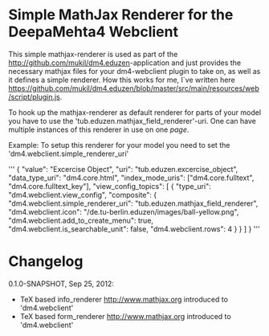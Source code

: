 # Simple MathJax Renderer for the DeepaMehta4 Webclient

This simple mathjax-renderer is used as part of the <http://github.com/mukil/dm4.eduzen>-application and just provides the necessary mathjax files for your dm4-webclient plugin to take on, as well as it defines a simple renderer. How this works for me, I`ve written here <https://github.com/mukil/dm4.eduzen/blob/master/src/main/resources/web/script/plugin.js>.

To hook up the mathjax-renderer as default renderer for parts of your model you have to use the 'tub.eduzen.mathjax_field_renderer'-uri. One can have multiple instances of this renderer in use on one _page_. 

Example: To setup this renderer for your model you need to set the 'dm4.webclient.simple_renderer_uri'

'''
{
    "value": "Excercise Object",
    "uri": "tub.eduzen.excercise_object",
    "data_type_uri": "dm4.core.html",
    "index_mode_uris": ["dm4.core.fulltext", "dm4.core.fulltext_key"],
    "view_config_topics": [
        {
            "type_uri": "dm4.webclient.view_config",
            "composite": {
                "dm4.webclient.simple_renderer_uri": "tub.eduzen.mathjax_field_renderer",
                "dm4.webclient.icon": "/de.tu-berlin.eduzen/images/ball-yellow.png",
                "dm4.webclient.add_to_create_menu": true,
                "dm4.webclient.is_searchable_unit": false,
                "dm4.webclient.rows": 4
            }
        }
    ]
}
'''

# Changelog

0.1.0-SNAPSHOT, Sep 25, 2012:

- TeX based info_renderer <http://www.mathjax.org> introduced to  'dm4.webclient'
- TeX based form_renderer <http://www.mathjax.org> introduced to  'dm4.webclient'


